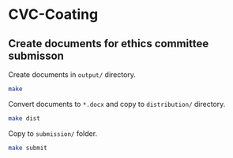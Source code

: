 # CVC-Coating

## Create documents for ethics committee submisson

Create documents in `output/` directory.

```sh
make
```

Convert documents to `*.docx` and copy to `distribution/` directory.

```sh
make dist
```

Copy to `submission/` folder.

```sh
make submit
```

